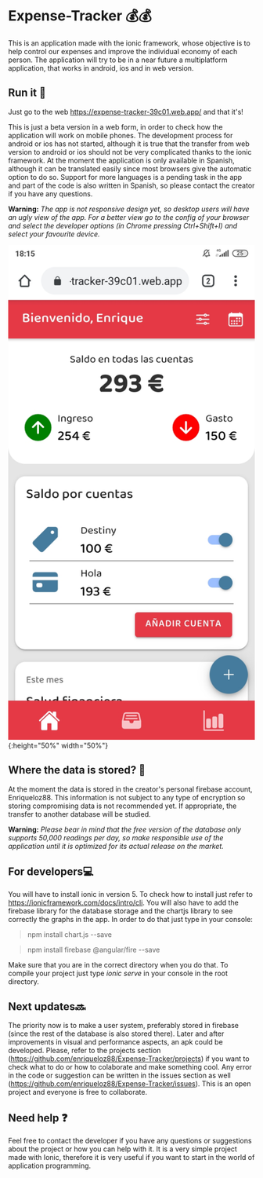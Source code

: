 # Expense-Tracker 💰💰
This is an application made with the ionic framework, whose objective is to help control our expenses and improve the individual economy of each person. 
The application will try to be in a near future a multiplatform application, that works in android, ios and in web version.

## Run it 🚀
Just go to the web https://expense-tracker-39c01.web.app/ and that it's! 

This is just a beta version in a web form, in order to check how the application will work on mobile phones. The development process for android or ios has not started, 
although it is true that the transfer from web version to android or ios should not be very complicated thanks to the ionic framework. At the moment the application is only available in Spanish, although it can be translated easily since most browsers give the automatic option to do so. Support for more languages is a pending task in the app and part of the code is also written in Spanish, so please contact the creator if you have any questions.

__Warning:__ *The app is not responsive design yet, so desktop users will have an ugly view of the app. For a better view go to the config of your browser and select the developer options
(in Chrome pressing Ctrl+Shift+I) and select your favourite device.*

![Alt text](/sc1.jpg?raw=true "Optional Title"){:height="50%" width="50%"}

## Where the data is stored? 🔗
At the moment the data is stored in the creator's personal firebase account, Enriqueloz88. This information is not subject to any type of encryption so storing compromising data is not recommended yet. 
If appropriate, the transfer to another database will be studied.

__Warning:__ *Please bear in mind that the free version of the database only supports 50,000 readings per day, so make responsible use of the application until it is optimized for its actual release on the market.*

## For developers💻
You will have to install ionic in version 5. To check how to install just refer to https://ionicframework.com/docs/intro/cli. You will also have to add the firebase library for the 
database storage and the chartjs library to see correctly the graphs in the app. In order to do that just type in your console:

> npm install chart.js --save

> npm install firebase @angular/fire --save

Make sure that you are in the correct directory when you do that. To compile your project just type *ionic serve* in your console in the root directory.

## Next updates🔜
The priority now is to make a user system, preferably stored in firebase (since the rest of the database is also stored there). Later and after improvements in visual and performance aspects, an apk could be developed. Please, refer to the projects section (https://github.com/enriqueloz88/Expense-Tracker/projects) if you want to check what to do or how to colaborate and make something cool. Any error in the code or suggestion can be written in the issues section as well (https://github.com/enriqueloz88/Expense-Tracker/issues). This is an open project and everyone is free to collaborate.

## Need help ❓
Feel free to contact the developer if you have any questions or suggestions about the project or how you can help with it. It is a very simple project made with Ionic, 
therefore it is very useful if you want to start in the world of application programming.
